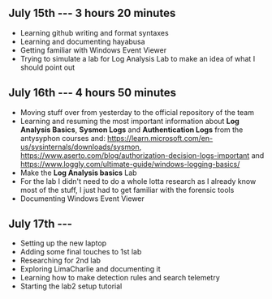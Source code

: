## July 15th --- 3 hours 20 minutes
- Learning github writing and format syntaxes
- Learning and documenting hayabusa
- Getting familiar with Windows Event Viewer
- Trying to simulate a lab for Log Analysis Lab to make an idea of what I should point out

## July 16th --- 4 hours 50 minutes
- Moving stuff over from yesterday to the official repository of the team
- Learning and resuming the most important information about **Log Analysis Basics**, **Sysmon Logs** and **Authentication Logs** from the antysyphon courses and: https://learn.microsoft.com/en-us/sysinternals/downloads/sysmon, https://www.aserto.com/blog/authorization-decision-logs-important and https://www.loggly.com/ultimate-guide/windows-logging-basics/
- Make the **Log Analysis basics** Lab
- For the lab I didn't need to do a whole lotta research as I already know most of the stuff, I just had to get familiar with the forensic tools
- Documenting Windows Event Viewer

## July 17th ---
- Setting up the new laptop
- Adding some final touches to 1st lab
- Researching for 2nd lab
- Exploring LimaCharlie and documenting it
- Learning how to make detection rules and search telemetry
- Starting the lab2 setup tutorial 

